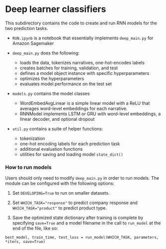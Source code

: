 # Deep learner classifiers

This subdirectory contains the code to create and run RNN models for the two prediction tasks.

- `RUN.ipynb` is a notebook that essentially implements `deep_main.py` for Amazon Sagemaker

- `deep_main.py` does the following: 
    - loads the data, tokenizes narratives, one-hot-encodes labels
    - creates batches for training, validation, and test
    - defines a model object instance with specific hyperparameters
    - optimizes the hyperparameters
    - evaluates model performance on the test set


- `models.py` contains the model classes
    - WordEmbedAvgLinear is a simple linear model with a ReLU that averages word-level embeddings for each narrative.
    - RNNModel implements LSTM or GRU with word-level embeddings, a linear decoder, and optional dropout

- `util.py` contains a suite of helper functions:
    - tokenization 
    - one-hot encoding labels for each prediction task
    - additional evaluation functions
    - utilities for saving and loading model `state_dict()`

### How to run models

Users should only need to modify `deep_main.py` in order to run models. The module can be configured with the following options:

1. Set `DEVELOPING=True` to run on smaller datasets.

2. Set `WHICH_TASK="response"` to predict company response and `WHICH_TASK="product"` to predict product type.

3. Save the optimized state dictionary after training is complete by specifying `save=True` and a model filename in the call to `run_model` at the end of the file, like so:

```
best_model, train_time, test_loss = run_model(WHICH_TASK, parameters, *iters, save=True)
```

